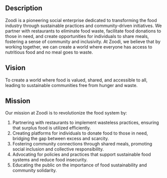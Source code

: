 ## Description
Zoodi is a pioneering social enterprise dedicated to transforming the food industry through sustainable practices and community-driven initiatives. We partner with restaurants to eliminate food waste, facilitate food donations to those in need, and create opportunities for individuals to share meals, fostering a sense of community and inclusivity. At Zoodi, we believe that by working together, we can create a world where everyone has access to nutritious food and no meal goes to waste.

## Vision
To create a world where food is valued, shared, and accessible to all, leading to sustainable communities free from hunger and waste.

## Mission
Our mission at Zoodi is to revolutionize the food system by:
1. Partnering with restaurants to implement wasteless practices, ensuring that surplus food is utilized efficiently.
1. Creating platforms for individuals to donate food to those in need, bridging the gap between excess and scarcity.
1. Fostering community connections through shared meals, promoting social inclusion and collective responsibility.
1. Advocating for policies and practices that support sustainable food systems and reduce food insecurity.
1. Educating the public on the importance of food sustainability and community solidarity.
